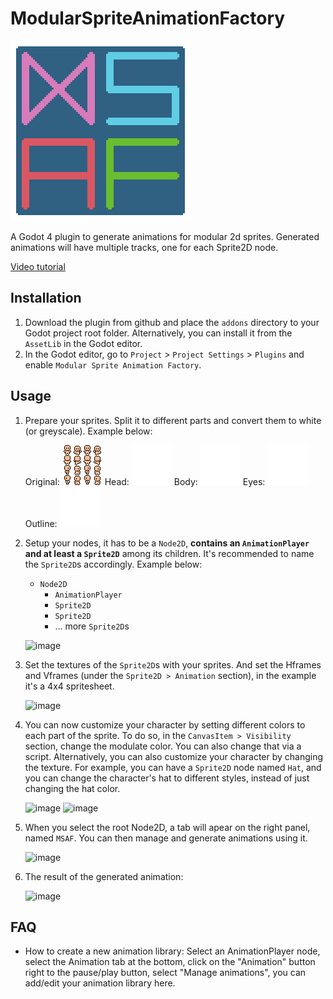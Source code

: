 # ModularSpriteAnimationFactory
![NeonCatIcon](https://github.com/kyboon/ModularSpriteAnimationFactory/blob/master/addons/modular_sprite_animation_factory/msaf_logo.png)

A Godot 4 plugin to generate animations for modular 2d sprites. Generated animations will have multiple tracks, one for each Sprite2D node.

[Video tutorial](https://youtu.be/XLWVh-b9_6Y)

## Installation
1. Download the plugin from github and place the `addons` directory to your Godot project root folder. Alternatively, you can install it from the `AssetLib` in the Godot editor.
2. In the Godot editor, go to `Project` > `Project Settings` > `Plugins` and enable `Modular Sprite Animation Factory`.

## Usage
1. Prepare your sprites. Split it to different parts and convert them to white (or greyscale). Example below:
   
   Original:
   ![Original](https://github.com/kyboon/ModularSpriteAnimationFactory/blob/master/example/assets/character_base_16x16.png)
   Head:
   ![Head](https://github.com/kyboon/ModularSpriteAnimationFactory/blob/master/example/assets/character_base_head.png)
   Body:
   ![Head](https://github.com/kyboon/ModularSpriteAnimationFactory/blob/master/example/assets/character_base_body.png)
   Eyes:
   ![Head](https://github.com/kyboon/ModularSpriteAnimationFactory/blob/master/example/assets/character_base_eyes.png)
   Outline:
   ![Head](https://github.com/kyboon/ModularSpriteAnimationFactory/blob/master/example/assets/character_base_outlines.png)
   
2. Setup your nodes, it has to be a `Node2D`, **contains an `AnimationPlayer` and at least a `Sprite2D`** among its children. It's recommended to name the `Sprite2D`s accordingly. Example below:
   
   - `Node2D`
       - `AnimationPlayer`
       - `Sprite2D`
       - `Sprite2D`
       - ... more `Sprite2D`s
         
    ![image](https://github.com/kyboon/ModularSpriteAnimationFactory/assets/24255335/c5050f25-0de4-4c87-ba66-6975068d67ed)
3. Set the textures of the `Sprite2D`s with your sprites. And set the Hframes and Vframes (under the `Sprite2D > Animation` section), in the example it's a 4x4 spritesheet.
   
   ![image](https://github.com/kyboon/ModularSpriteAnimationFactory/assets/24255335/03a9659c-f43c-424b-a997-981b6bbd1a71)

4. You can now customize your character by setting different colors to each part of the sprite. To do so, in the `CanvasItem > Visibility` section, change the modulate color. You can also change that via a script. Alternatively, you can also customize your character by changing the texture. For example, you can have a `Sprite2D` node named `Hat`, and you can change the character's hat to different styles, instead of just changing the hat color.
   
   ![image](https://github.com/kyboon/ModularSpriteAnimationFactory/assets/24255335/2ad46b56-953e-4cd3-8344-af3e188a8624)
   ![image](https://github.com/kyboon/ModularSpriteAnimationFactory/assets/24255335/ff7a6a07-c91e-47ef-a7eb-7ee72fcfc041)
  
5. When you select the root Node2D, a tab will apear on the right panel, named `MSAF`. You can then manage and generate animations using it.
   
   ![image](https://github.com/kyboon/ModularSpriteAnimationFactory/assets/24255335/534c81bf-99f8-450d-8a85-a35ffd3902e2)

6. The result of the generated animation:

   ![image](https://github.com/kyboon/ModularSpriteAnimationFactory/assets/24255335/d2c96a0b-db67-4e16-ade0-01085408a640)

## FAQ
- How to create a new animation library: Select an AnimationPlayer node, select the Animation tab at the bottom, click on the "Animation" button right to the pause/play button, select "Manage animations", you can add/edit your animation library here.
